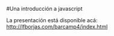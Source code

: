 #Una introducción a javascript

La presentación está disponible acá: <http://lfborjas.com/barcamp4/index.html>
